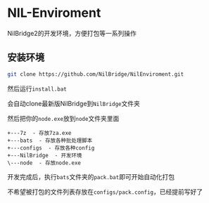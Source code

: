 # NIL-Enviroment 

NilBridge2的开发环境，方便打包等一系列操作

## 安装环境

``` bash
git clone https://github.com/NilBridge/NilEnviroment.git
```

然后运行`install.bat`

会自动clone最新版NilBridge到`NilBridge`文件夹

然后把你的`node.exe`放到`node`文件夹里面

```
+---7z  - 存放7za.exe
+---bats  - 存放各种批处理脚本
+---configs  - 存放各种config
+---NilBridge  - 开发环境
\---node  - 存放node.exe
```

开发完成后，执行`bats`文件夹的`pack.bat`即可开始自动化打包

不希望被打包的文件列表存放在`configs/pack.config`，已经提前写好了